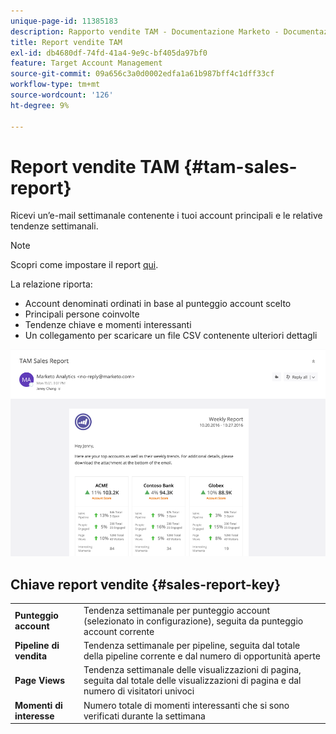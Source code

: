 ```yaml
---
unique-page-id: 11385183
description: Rapporto vendite TAM - Documentazione Marketo - Documentazione del prodotto
title: Report vendite TAM
exl-id: db4680df-74fd-41a4-9e9c-bf405da97bf0
feature: Target Account Management
source-git-commit: 09a656c3a0d0002edfa1a61b987bff4c1dff33cf
workflow-type: tm+mt
source-wordcount: '126'
ht-degree: 9%

---
```


# Report vendite TAM {#tam-sales-report}

Ricevi un’e-mail settimanale contenente i tuoi account principali e le relative tendenze settimanali.

>[!NOTE]
>
>Scopri come impostare il report [qui](/help/marketo/product-docs/target-account-management/measure/tam-report-setup.md).

La relazione riporta:

* Account denominati ordinati in base al punteggio account scelto
* Principali persone coinvolte
* Tendenze chiave e momenti interessanti
* Un collegamento per scaricare un file CSV contenente ulteriori dettagli

![](assets/tam-sales-report-1.png)

## Chiave report vendite {#sales-report-key}

<table>
 <tbody>
  <tr>
   <td><strong><span class="uicontrol">Punteggio account</span></strong></td>
   <td>
    <div>
      Tendenza settimanale per punteggio account (selezionato in configurazione), seguita da punteggio account corrente
    </div></td>
  </tr>
  <tr>
   <td><strong><span class="uicontrol">Pipeline di vendita</span></strong></td>
   <td>
    <div>
      Tendenza settimanale per pipeline, seguita dal totale della pipeline corrente e dal numero di opportunità aperte
    </div></td>
  </tr>
  <tr>
   <td><strong><span class="uicontrol">Page Views</span></strong></td>
   <td>
    <div>
      Tendenza settimanale delle visualizzazioni di pagina, seguita dal totale delle visualizzazioni di pagina e dal numero di visitatori univoci
    </div></td>
  </tr>
  <tr>
   <td><strong><span class="uicontrol">Momenti di interesse</span></strong></td>
   <td>
    <div>
      Numero totale di momenti interessanti che si sono verificati durante la settimana
    </div></td>
  </tr>
 </tbody>
</table>
